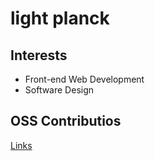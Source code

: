# light planck

## Interests

- Front-end Web Development
- Software Design

## OSS Contributios

[Links](https://gist.github.com/light-planck/8cc53b80d75b44cbf7d02ea87f26ddaf)
